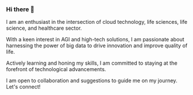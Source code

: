 ### Hi there 👋

I am an enthusiast in the intersection of cloud technology, life sciences, life science, and healthcare sector.

With a keen interest in AGI and high-tech solutions, I am passionate about harnessing the power of big data to drive innovation and improve quality of life. 

Actively learning and honing my skills, I am committed to staying at the forefront of technological advancements.  

I am open to collaboration and suggestions to guide me on my journey. Let's connect!
